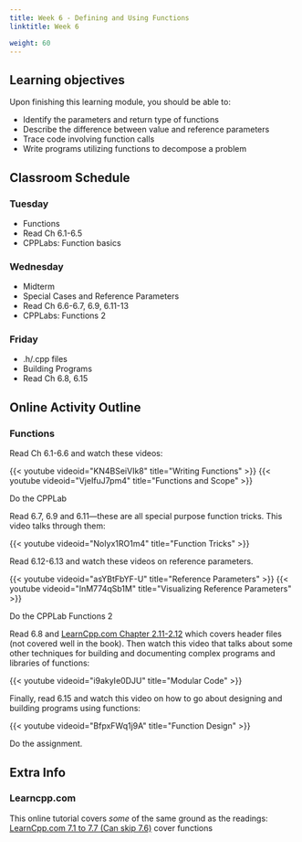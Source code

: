 ```yaml
---
title: Week 6 - Defining and Using Functions
linktitle: Week 6

weight: 60
---
```


## Learning objectives

Upon finishing this learning module, you should be able to:

* Identify the parameters and return type of functions
* Describe the difference between value and reference parameters
* Trace code involving function calls
* Write programs utilizing functions to decompose a problem

## Classroom Schedule

### Tuesday
    
* Functions
* Read Ch 6.1-6.5
* CPPLabs: Function basics

### Wednesday

* Midterm
* Special Cases and Reference Parameters
* Read Ch 6.6-6.7, 6.9, 6.11-13
* CPPLabs: Functions 2

### Friday
    
* .h/.cpp files
* Building Programs
* Read Ch 6.8, 6.15

## Online Activity Outline

### Functions

Read Ch 6.1-6.6 and watch these videos:  

{{< youtube videoid="KN4BSeiVIk8" title="Writing Functions" >}}
{{< youtube videoid="VjeIfuJ7pm4" title="Functions and Scope" >}}

Do the CPPLab

Read 6.7, 6.9 and 6.11—these are all special purpose function
tricks. This video talks through them:  

{{< youtube videoid="NoIyx1RO1m4" title="Function Tricks" >}}

Read 6.12-6.13 and watch these videos on reference parameters.  

{{< youtube videoid="asYBtFbYF-U" title="Reference Parameters" >}}
{{< youtube videoid="InM774qSb1M" title="Visualizing Reference Parameters" >}}

Do the CPPLab Functions 2

Read 6.8 and [LearnCpp.com Chapter 2.11-2.12](http://www.learncpp.com/) which covers header
files (not covered well in the book). Then watch this video that
talks about some other techniques for building and documenting
complex programs and libraries of functions:  

{{< youtube videoid="i9akyIe0DJU" title="Modular Code" >}}

Finally, read 6.15 and watch this video on how to go about designing
and building programs using functions:  

{{< youtube videoid="BfpxFWq1j9A" title="Function Design" >}}

Do the assignment.

## Extra Info

### Learncpp.com

This online tutorial covers *some* of the same ground as the readings:  
[LearnCpp.com 7.1 to 7.7 (Can skip 7.6)](http://www.learncpp.com/) cover
functions  
